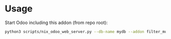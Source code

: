 # Usage

Start Odoo including this addon (from repo root):

```bash
python3 scripts/nix_odoo_web_server.py --db-name mydb --addon filter_multi_user
```
